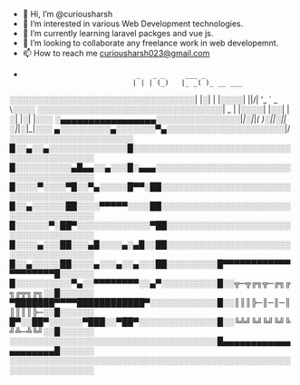 - 👋 Hi, I’m @curiousharsh
- 👀 I’m interested in various Web Development technologies. 
- 🌱 I’m currently learning laravel packges and vue js.
- 💞️ I’m looking to collaborate any freelance work in web developemnt. 
- 📫 How to reach me curiousharsh023@gmail.com
- 
                                  _   _ _     ___ _
                                 | | | (_)   |_ _( )_ __ ___
░░░░░░░░░░░░░░░░░░░░░░░░░░░░░░░░░| |░| | |░░░░| ||/| '_ ` _ \░░░░
░░░░░░░░░░░░░░░░░░░░░░░░░░░░░░░░░|  _  | |░░░░| |░░| |░| |░| |░░░
░▄▄▄▄▄▄▄▄▄▄▄▄▄▄▄▄▄░░░░░░░░░░░░░░░|_|░|_|_( )░|___|░|_|░|_|░|_|░░░
▄░░░░░░░░░▄░░░░░░░▀▄░░░░░░░░░░░░░░░░░░░░░|/░░░░░░░░░░░░░░░░░░░░░░
█░░▄░░▄░░░░░░░░░░░░░░█░░░░░░░░░░░░░░░░░░░░░░░░░░░░░░░░░░░░░░░░░░░
█░░░░░░░░░░▄█▄▄░░▄░░░█░▄▄▄░░░░░░░░░░░░░░░░░░░░░░░░░░░░░░░░░░░░░░░
█░░░░▀░░░░▀█░░▀▄░░░░░█▀▀░██░░░░░░░░░░░░░░░░░░░░░░░░░░░░░░░░░░░░░░
█░░▄░░░░░░██░░░░▀▀▀▀▀░░░░██░░░░░░░░░░░░░░░░░░░░░░░░░░░░░░░░░░░░░░
█░░░░░░▀░██▀░░░░░░░░░░░░░▀██░░░░░░░░░░░░░░░░░░░░░░░░░░░░░░░░░░░░░
█░░░░▄░░░██░░░▄█░░░░▄░▄█░░██░░░░░░░░░░░░░░░░░░░░░░░░░░░░░░░░░░░░░
█░░▄░░░░░██░░░░▄░░░▄░░▄░░░██░░░░░░░░░█▀▀▀▀▀▀▀▀▀▀▀▀▀▀▀▀▀▀▀▀█░░░░░░
█░░░░░░░░░░▀▄░░▀▀▀▀▀▀▀▀░░▄▀░░░░░░░░░░█░░╦─╦╔╗╦─╔╗╔╗╔╦╗╔╗░░█░░░░░░
▀███████▀▀▀▀████████████▀░░░░░░░░░░░░█░░║║║╠─║─║─║║║║║╠─░░█░░░░░░
█▀░░██▀░░░░░░▀███░░▀██▀░░░░░░░░░░░░░░█░░╚╩╝╚╝╚╝╚╝╚╝╩─╩╚╝░░█░░░░░░
░░░░░░░░░░░░░░░░░░░░░░░░░░░░░░░░░░░░░█▄▄▄▄▄▄▄▄▄▄▄▄▄▄▄▄▄▄▄▄█░░░░░░ 
░░░░░░░░░░░░░░░░░░░░░░░░░░░░░░░░░░░░░░░░░░░░░░░░░░░░░░░░░░░░░░░░░

<!---
curiousharsh/curiousharsh is a ✨ special ✨ repository because its `README.md` (this file) appears on your GitHub profile.
You can click the Preview link to take a look at your changes.
--->
